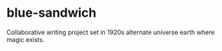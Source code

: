 # blue-sandwich
Collaborative writing project set in 1920s alternate universe earth where magic exists.
